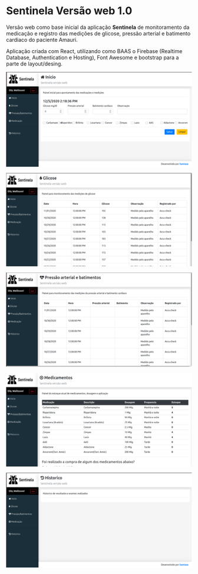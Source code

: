 # Sentinela Versão web 1.0

Versão web como base inicial da aplicação __Sentinela__ de monitoramento da medicação e registro das medições de glicose, pressão arterial e batimento cardiaco do paciente Amauri.

Aplicação criada com React, utilizando como BAAS o Firebase (Realtime Database, Authentication e Hosting), Font Awesome e bootstrap para a parte de layout/desing.

![](/src/assets/Home.png)

![](/src/assets/Glicose.png)

![](/src/assets/Pressao.png)

![](/src/assets/Medicamentos.png)

![](/src/assets/Historico.png)


